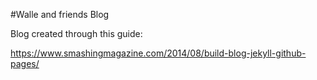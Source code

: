 #Walle and friends Blog

Blog created through this guide:

https://www.smashingmagazine.com/2014/08/build-blog-jekyll-github-pages/
